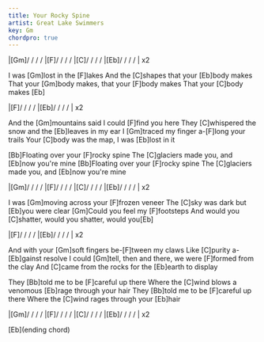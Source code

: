 ```yaml
---
title: Your Rocky Spine
artist: Great Lake Swimmers
key: Gm
chordpro: true
---
```

|[Gm]/ / / / |[F]/ / / / |[C]/ / / / |[Eb]/ / / / | x2

I was [Gm]lost in the [F]lakes
And the [C]shapes that your [Eb]body makes
That your [Gm]body makes, that your [F]body makes
That your [C]body makes  [Eb]

|[F]/ / / / |[Eb]/ / / / | x2

And the [Gm]mountains said I could [F]find you here
They [C]whispered the snow and the [Eb]leaves in my ear
I [Gm]traced my finger a-[F]long your trails
Your [C]body was the map, I was [Eb]lost in it

[Bb]Floating over your [F]rocky spine
The [C]glaciers made you, and [Eb]now you're mine
[Bb]Floating over your [F]rocky spine
The [C]glaciers made you, and [Eb]now you're mine

|[Gm]/ / / / |[F]/ / / / |[C]/ / / / |[Eb]/ / / / | x2

I was [Gm]moving across your [F]frozen veneer
The [C]sky was dark but [Eb]you were clear
[Gm]Could you feel my [F]footsteps
And would you [C]shatter, would you shatter, would you[Eb]

|[F]/ / / / |[Eb]/ / / / | x2

And with your [Gm]soft fingers be-[F]tween my claws
Like [C]purity a-[Eb]gainst resolve
I could [Gm]tell, then and there, we were [F]formed from the clay
And [C]came from the rocks for the [Eb]earth to display

They [Bb]told me to be [F]careful up there
Where the [C]wind blows a venomous [Eb]rage through your hair
They [Bb]told me to be [F]careful up there
Where the [C]wind rages through your [Eb]hair

|[Gm]/ / / / |[F]/ / / / |[C]/ / / / |[Eb]/ / / / | x2

[Eb](ending chord)
